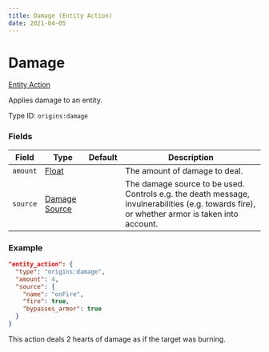 ```yaml
---
title: Damage (Entity Action)
date: 2021-04-05
---
```


# Damage

[Entity Action](../entity_actions.md)

Applies damage to an entity.

Type ID: `origins:damage`

### Fields

Field  | Type | Default | Description
-------|------|---------|-------------
`amount` | [Float](../data_types/float.md) |  | The amount of damage to deal.
`source` | [Damage Source](../data_types/damage_source.md) |  | The damage source to be used. Controls e.g. the death message, invulnerabilities (e.g. towards fire), or whether armor is taken into account.

### Example
```json
"entity_action": {
  "type": "origins:damage",
  "amount": 4,
  "source": {
    "name": "onFire",
    "fire": true,
    "bypasses_armor": true
  }
}
```
This action deals 2 hearts of damage as if the target was burning.
